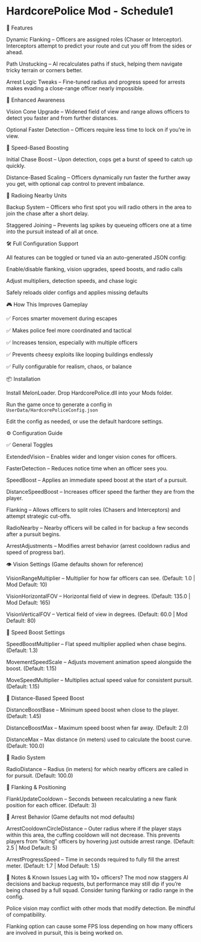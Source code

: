 # HardcorePolice Mod - Schedule1


🚨 Features

Dynamic Flanking – Officers are assigned roles (Chaser or Interceptor). Interceptors attempt to predict your route and cut you off from the sides or ahead.

Path Unstucking – AI recalculates paths if stuck, helping them navigate tricky terrain or corners better.

Arrest Logic Tweaks – Fine-tuned radius and progress speed for arrests makes evading a close-range officer nearly impossible.


🧠 Enhanced Awareness

Vision Cone Upgrade – Widened field of view and range allows officers to detect you faster and from further distances.

Optional Faster Detection – Officers require less time to lock on if you’re in view.


🏃 Speed-Based Boosting

Initial Chase Boost – Upon detection, cops get a burst of speed to catch up quickly.

Distance-Based Scaling – Officers dynamically run faster the further away you get, with optional cap control to prevent imbalance.


📡 Radioing Nearby Units

Backup System – Officers who first spot you will radio others in the area to join the chase after a short delay.

Staggered Joining – Prevents lag spikes by queueing officers one at a time into the pursuit instead of all at once.


🛠️ Full Configuration Support

All features can be toggled or tuned via an auto-generated JSON config:

Enable/disable flanking, vision upgrades, speed boosts, and radio calls

Adjust multipliers, detection speeds, and chase logic

Safely reloads older configs and applies missing defaults


🎮 How This Improves Gameplay

✅ Forces smarter movement during escapes

✅ Makes police feel more coordinated and tactical

✅ Increases tension, especially with multiple officers

✅ Prevents cheesy exploits like looping buildings endlessly

✅ Fully configurable for realism, chaos, or balance


📦 Installation

Install MelonLoader.
Drop HardcorePolice.dll into your Mods folder.

Run the game once to generate a config in `UserData/HardcorePoliceConfig.json`

Edit the config as needed, or use the default hardcore settings.


⚙️ Configuration Guide

✅ General Toggles

ExtendedVision – Enables wider and longer vision cones for officers.

FasterDetection – Reduces notice time when an officer sees you.

SpeedBoost – Applies an immediate speed boost at the start of a pursuit.

DistanceSpeedBoost – Increases officer speed the farther they are from the player.

Flanking – Allows officers to split roles (Chasers and Interceptors) and attempt strategic cut-offs.

RadioNearby – Nearby officers will be called in for backup a few seconds after a pursuit begins.

ArrestAdjustments – Modifies arrest behavior (arrest cooldown radius and speed of progress bar).


👁️ Vision Settings (Game defaults shown for reference)

VisionRangeMultiplier – Multiplier for how far officers can see. (Default: 1.0 | Mod Default: 10)

VisionHorizontalFOV – Horizontal field of view in degrees. (Default: 135.0 | Mod Default: 165)

VisionVerticalFOV – Vertical field of view in degrees. (Default: 60.0 | Mod Default: 80)


🏃 Speed Boost Settings

SpeedBoostMultiplier – Flat speed multiplier applied when chase begins. (Default: 1.3)

MovementSpeedScale – Adjusts movement animation speed alongside the boost. (Default: 1.15)

MoveSpeedMultiplier – Multiplies actual speed value for consistent pursuit. (Default: 1.15)



📏 Distance-Based Speed Boost

DistanceBoostBase – Minimum speed boost when close to the player. (Default: 1.45)

DistanceBoostMax – Maximum speed boost when far away. (Default: 2.0)

DistanceMax – Max distance (in meters) used to calculate the boost curve. (Default: 100.0)


📡 Radio System

RadioDistance – Radius (in meters) for which nearby officers are called in for pursuit. (Default: 100.0)


🔀 Flanking & Positioning

FlankUpdateCooldown – Seconds between recalculating a new flank position for each officer. (Default: 3)


👮 Arrest Behavior (Game defaults not mod defaults)

ArrestCooldownCircleDistance – Outer radius where if the player stays within this area, the cuffing cooldown will not decrease. This prevents players from “kiting” officers by hovering just outside arrest range. (Default: 2.5 | Mod Default: 5)

ArrestProgressSpeed – Time in seconds required to fully fill the arrest meter. (Default: 1.7 | Mod Default: 1.5)


🧪 Notes & Known Issues
Lag with 10+ officers? The mod now staggers AI decisions and backup requests, but performance may still dip if you’re being chased by a full squad. Consider tuning flanking or radio range in the config.

Police vision may conflict with other mods that modify detection. Be mindful of compatibility.

Flanking option can cause some FPS loss depending on how many officers are involved in pursuit, this is being worked on.
